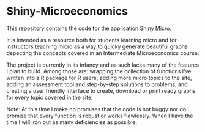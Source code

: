 # Shiny-Microeconomics

This repository contains the code for the application [Shiny Micro](https://shiny.ethanholdahl.com/Micro). 

It is intended as a resource both for students learning micro and for instructors teaching micro as a way to quicky generate beautiful graphs depecting the concepts covered in an Intermediate Microeconomics course.

The project is currently in its infancy and as such lacks many of the features I plan to build. Among those are: wrapping the collection of functions I've written into a R package for R users, adding more micro topics to the site, adding an assessment tool and step-by-step solutions to problems, and creating a user friendly interface to create, download or print ready graphs for every topic covered in the site.

Note: At this time I make no promises that the code is not buggy nor do I promise that every function is robust or works flawlessly. When I have the time I will iron out as many deficiencies as possible.
